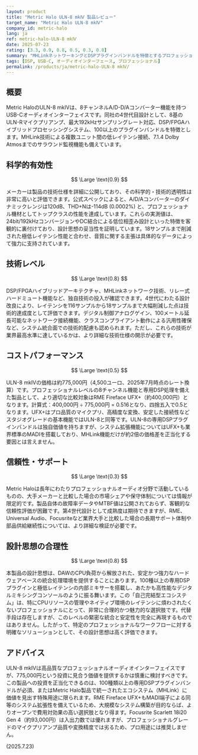 ```yaml
---
layout: product
title: "Metric Halo ULN-8 mkⅣ 製品レビュー"
target_name: "Metric Halo ULN-8 mkⅣ"
company_id: metric-halo
lang: ja
ref: metric-halo-ULN-8 mkⅣ
date: 2025-07-23
rating: [3.3, 0.9, 0.8, 0.5, 0.3, 0.8]
summary: "MHLinkネットワーキングとDSPプラグインバンドルを特徴とするプロフェッショナル8チャンネルインターフェイス。高品質だが専用機能を活用できる特殊用途向け"
tags: [DSP, USB-C, オーディオインターフェース, プロフェッショナル]
permalink: /products/ja/metric-halo-ULN-8 mkⅣ/
---
```

## 概要

Metric HaloのULN-8 mkⅣは、8チャンネルA/D-D/Aコンバーター機能を持つUSB-Cオーディオインターフェイスです。同社の4世代目設計として、8基のULN-Rマイクプリアンプ、最大192kHzサンプリングレート対応、DSP/FPGAハイブリッドプロセッシングシステム、100以上のプラグインバンドルを特徴とします。MHLink技術による複数ユニット間の低レイテンシ接続、7.1.4 Dolby Atmosまでのサラウンド監視機能も備えています。

## 科学的有効性

$$ \Large \text{0.9} $$

メーカーは製品の技術仕様を詳細に公開しており、その科学的・技術的透明性は非常に高いと評価できます。公式スペックによると、A/D/Aコンバーターのダイナミックレンジは120dB、THD+Nは-114dB (0.0002%) と、プロフェッショナル機材としてトップクラスの性能を達成しています。これらの実測値は、24bit/192kHzコンバージョンやDC結合による低位相歪み設計といった特徴を客観的に裏付けており、設計思想の妥当性を証明しています。18サンプルまで削減された極低レイテンシ性能と合わせ、音質に関する主張は具体的なデータによって強力に支持されています。

## 技術レベル

$$ \Large \text{0.8} $$

DSP/FPGAハイブリッドアーキテクチャ、MHLinkネットワーク技術、リレー式ハードミュート機能など、独自技術の投入が確認できます。4世代にわたる設計改良により、レイテンシを116サンプルから18サンプルまで大幅削減した点は技術的達成度として評価できます。デジタル制御アナログゲイン、100メートル延長可能なネットワーク接続機能、クラスコンプライアント動作による汎用性確保など、システム統合面での技術的配慮も認められます。ただし、これらの技術が業界最高水準に達しているかは、より詳細な技術仕様の開示が必要です。

## コストパフォーマンス

$$ \Large \text{0.5} $$

ULN-8 mkⅣの価格は約775,000円（4,500ユーロ、2025年7月時点のレート換算）です。プロフェッショナルレベルの8チャンネル機能と専用DSP処理を備えた製品として、より適切な比較対象はRME Fireface UFX+（約400,000円）となります。計算式：400,000円 ÷ 775,000円 = 0.516となり、四捨五入で0.5となります。UFX+はプロ品質のマイクプリ、高精度な変換、安定した接続性などスタジオグレードの基本機能ではULN-8と同等です。ULN-8の専用DSPプラグインバンドルは独自価値を持ちますが、システム拡張機能についてはUFX+も業界標準のMADIを搭載しており、MHLink機能だけが約2倍の価格差を正当化する要因とは言えません。

## 信頼性・サポート

$$ \Large \text{0.3} $$

Metric Haloは長年にわたりプロフェッショナルオーディオ分野で活動しているものの、大手メーカーと比較した場合の市場シェアや保守体制については情報が限定的です。製品自体の故障率データやMTBF値は公開されておらず、客観的な信頼性評価が困難です。第4世代設計として成熟度は期待できますが、RME、Universal Audio、Focusriteなど業界大手と比較した場合の長期サポート体制や部品供給継続性については、より詳細な検証が必要です。

## 設計思想の合理性

$$ \Large \text{0.8} $$

本製品の設計思想は、DAWのCPU負荷から解放された、安定かつ強力なハードウェアベースの統合処理環境を提供することにあります。100種以上の専用DSPプラグインと極低レイテンシの内部ミキサーを搭載し、あたかも高性能なデジタルミキシングコンソールのように振る舞います。この「自己完結型エコシステム」は、特にCPUリソースの管理やネイティブ環境のレイテンシに煩わされたくないプロフェッショナルにとって、非常に合理的かつ魅力的な選択肢です。代替手段は存在しますが、このレベルの緊密な統合と安定性を完全に再現するものではありません。したがって、特定のプロフェッショナルなワークフローに対する明確なソリューションとして、その設計思想は高く評価できます。

## アドバイス

ULN-8 mkⅣは高品質なプロフェッショナルオーディオインターフェイスですが、775,000円という投資に見合う価値を提供するかは慎重に検討すべきです。この製品への投資を正当化できるのは、100種類以上の専用DSPプラグインバンドルが必須、またはMetric Halo製品で統一されたエコシステム（MHLink）に価値を見出す特殊用途に限られます。RME Fireface UFX+もMADI端子による同等のシステム拡張性を備えているため、大規模なシステム構築が目的ならば、よりオープンで費用対効果の高い選択肢となり得ます。Focusrite Scarlett 18i20 Gen 4（約93,000円）は入出力数では優れますが、プロフェッショナルグレードのマイクプリアンプ品質や変換精度では劣るため、プロ用途には推奨しません。

(2025.7.23)
